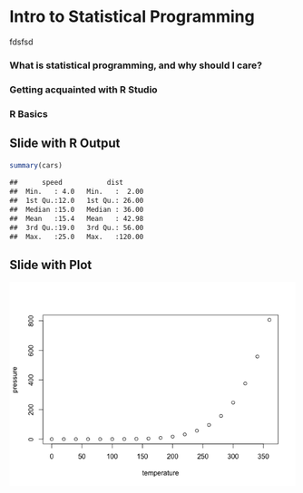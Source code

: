 Intro to Statistical Programming
================
fdsfsd

### What is statistical programming, and why should I care?
### Getting acquainted with R Studio
### R Basics

## Slide with R Output

``` r
summary(cars)
```

    ##      speed           dist       
    ##  Min.   : 4.0   Min.   :  2.00  
    ##  1st Qu.:12.0   1st Qu.: 26.00  
    ##  Median :15.0   Median : 36.00  
    ##  Mean   :15.4   Mean   : 42.98  
    ##  3rd Qu.:19.0   3rd Qu.: 56.00  
    ##  Max.   :25.0   Max.   :120.00

## Slide with Plot

![](README_files/figure-gfm/pressure-1.png)<!-- -->
